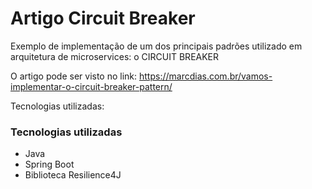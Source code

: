 # Artigo Circuit Breaker

Exemplo de implementação de um dos principais padrões utilizado em arquitetura de microservices: o CIRCUIT BREAKER

O artigo pode ser visto no link: https://marcdias.com.br/vamos-implementar-o-circuit-breaker-pattern/

Tecnologias utilizadas:

### Tecnologias utilizadas

* Java
* Spring Boot
* Biblioteca Resilience4J
